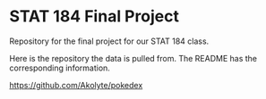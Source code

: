 # STAT 184 Final Project
 Repository for the final project for our STAT 184 class. 

Here is the repository the data is pulled from. The README has the corresponding information. 

https://github.com/Akolyte/pokedex

